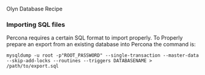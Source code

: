 Olyn Database Recipe

### Importing SQL files
Percona requires a certain SQL format to import properly. To Properly prepare an export from an existing database into Percona the command is:

    mysqldump -u root -p"ROOT_PASSWORD" --single-transaction --master-data --skip-add-locks --routines --triggers DATABASENAME > /path/to/export.sql

